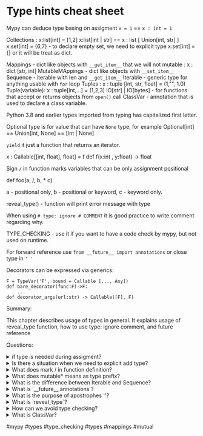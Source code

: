 # Type hints cheat sheet

Mypy can deduce type basing on assigment `x = 1` == `x : int = 1`

Collections :
x:list[int] = [1,2]
x:list[int | str] == x : list [ Union[int, str] ] 
x:set[int] = {6,7} - to declare empty set, we need to explicit type x:set[int] = {}
or it will be treat as dict.

Mappings - dict like objects with `__get_item__` that we will not mutable :
x : dict [str, int]
MutableMAppings - dict like objects with `__set_item__`
Sequence - iterable with len and `__get_item__`
Iterable - generic type for anything usable with `for` loop
Tuples :
x : tuple [int, str, float] = (1,"", 1.0)
Tuple(variable):
x : tuple[int,...] = (1,2,3)
IO[str] | IO[bytes] - for functions that accept or returns objects from `open()` call
ClassVar - annotation that is used to declare a class variable.

Python 3.8 and earlier types imported from typing has capitalized first letter.

Optional type is for value that can have `None` type, for example Optional[int] == Union[int, None] == [int | None]

`yield` it just a function that returns an iterator.

x : Callable[[int, float], float] = f
def f(x:int , y:float) -> float

Sign `/` in function marks variables that can be only assignment positional

def foo(a, /, b, * c)

a - positional only,
b - positional or keyword,
c - keyword only.

reveal_type() - function will print error message with type

When using `# type: ignore # COMMENT` it is good practice to write comment regarding why.

TYPE_CHECKING - use it if you want to have a code check by mypy, but not used on runtime. 

For forward reference use `from __future__ import annotations` or close type in ` ' ' `

Decorators can be expressed via generics:

```
F = TypeVar('F', bound = Callable [..., Any])
def bare_decorator(func:F)->F:
	...
def decorator_args(url:str) -> Callable([F], F)
```

Summary:

This chapter describes usage of types in general. It explains usage of reveal_type function, how to use type: ignore comment, and future reference

Questions:

<details>
<summary>if type is needed during assigment?</summary>
No, it is not. Mypy will deduce it.
</details>
<details>
<summary>Is there a situation when we need to explicit add type?</summary>
Yes, when we assign empty collection or None.
</details>
<details>
<summary>What does mark / in function definition?</summary>
This mark points last positional variables only.
</details>
<details>
<summary>What does mutable* means as type prefix?</summary>
It means that type can be mutable.
</details>
<details>
<summary>What is the difference between Iterable and Sequence?</summary>
Main difference between is that Iterable is good for loops, and Sequence should have len and `__getitem__`.
</details>
<details>
<summary>What is `__future__ annotations`?</summary>
It allows to use forward reference.
</details>
<details>
<summary>What is the purpose of apostrophes ''?</summary>
Same as __future__ annotations.
</details>
<details>
<summary>What is `reveal_type`?</summary>
It prints type of variable as an error message.
</details>
<details>
<summary>How can we avoid type checking?</summary>
We can do that by adding as comment # type: ignore # COMMENT.
</details>
<details>
<summary>What is ClassVar?</summary>
It is used to declare class variables.
</details>

#mypy #types #type_checking #types #mappings #mutual